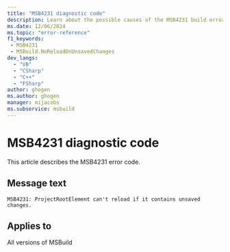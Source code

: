 ```yaml
---
title: "MSB4231 diagnostic code"
description: Learn about the possible causes of the MSB4231 build error, and get troubleshooting tips.
ms.date: 12/06/2024
ms.topic: "error-reference"
f1_keywords:
 - MSB4231
 - MSBuild.NoReloadOnUnsavedChanges
dev_langs:
  - "VB"
  - "CSharp"
  - "C++"
  - "FSharp"
author: ghogen
ms.author: ghogen
manager: mijacobs
ms.subservice: msbuild
---
```


# MSB4231 diagnostic code

<!-- :::ErrorDefinitionDescription::: -->
<!-- :::editable-content name="introDescription"::: -->
This article describes the MSB4231 error code.
<!-- :::editable-content-end::: -->

## Message text

`MSB4231: ProjectRootElement can't reload if it contains unsaved changes.`

<!-- :::editable-content name="postOutputDescription"::: -->
<!--
{StrBegin="MSB4231: "}
-->
<!-- :::editable-content-end::: -->
<!-- :::ErrorDefinitionDescription-end::: -->

## Applies to

All versions of MSBuild
